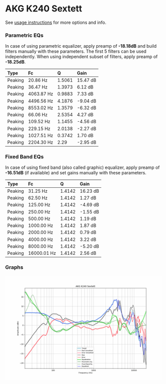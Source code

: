 # AKG K240 Sextett
See [usage instructions](https://github.com/jaakkopasanen/AutoEq#usage) for more options and info.

### Parametric EQs
In case of using parametric equalizer, apply preamp of **-18.18dB** and build filters manually
with these parameters. The first 5 filters can be used independently.
When using independent subset of filters, apply preamp of **-18.25dB**.

| Type    | Fc         |      Q | Gain     |
|:--------|:-----------|:-------|:---------|
| Peaking | 20.86 Hz   | 1.5061 | 15.47 dB |
| Peaking | 36.47 Hz   | 1.3973 | 6.12 dB  |
| Peaking | 4063.87 Hz | 0.9883 | 7.33 dB  |
| Peaking | 4496.56 Hz | 4.1876 | -9.04 dB |
| Peaking | 8553.02 Hz | 1.3579 | -6.32 dB |
| Peaking | 66.06 Hz   | 2.5354 | 4.27 dB  |
| Peaking | 109.52 Hz  | 1.1455 | -4.56 dB |
| Peaking | 229.15 Hz  | 2.0138 | -2.27 dB |
| Peaking | 1027.51 Hz | 0.3742 | 1.70 dB  |
| Peaking | 2204.30 Hz | 2.29   | -2.95 dB |

### Fixed Band EQs
In case of using fixed band (also called graphic) equalizer, apply preamp of **-16.51dB**
(if available) and set gains manually with these parameters.

| Type    | Fc          |      Q | Gain     |
|:--------|:------------|:-------|:---------|
| Peaking | 31.25 Hz    | 1.4142 | 16.23 dB |
| Peaking | 62.50 Hz    | 1.4142 | 1.27 dB  |
| Peaking | 125.00 Hz   | 1.4142 | -4.69 dB |
| Peaking | 250.00 Hz   | 1.4142 | -1.55 dB |
| Peaking | 500.00 Hz   | 1.4142 | 1.19 dB  |
| Peaking | 1000.00 Hz  | 1.4142 | 1.87 dB  |
| Peaking | 2000.00 Hz  | 1.4142 | 0.79 dB  |
| Peaking | 4000.00 Hz  | 1.4142 | 3.22 dB  |
| Peaking | 8000.00 Hz  | 1.4142 | -5.20 dB |
| Peaking | 16000.01 Hz | 1.4142 | 2.56 dB  |

### Graphs
![](./AKG%20K240%20Sextett.png)